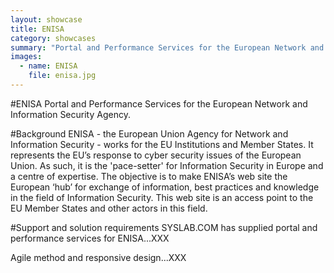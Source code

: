 ```yaml
---
layout: showcase
title: ENISA
category: showcases
summary: "Portal and Performance Services for the European Network and Information Security Agency."
images:
  - name: ENISA
    file: enisa.jpg
---
```

#ENISA
Portal and Performance Services for the European Network and Information Security Agency.

#Background
ENISA - the European Union Agency for Network and Information Security - works for the EU Institutions and Member States. It represents the EU’s response to cyber security issues of the European Union. As such, it is the 'pace-setter' for Information Security in Europe and a centre of expertise. The objective is to make ENISA’s web site the European ‘hub’ for exchange of information, best practices and knowledge in the field of Information Security. This web site is an access point to the EU Member States and other actors in this field. 

#Support and solution requirements
SYSLAB.COM has supplied portal and performance services for ENISA...XXX

Agile method and responsive design...XXX